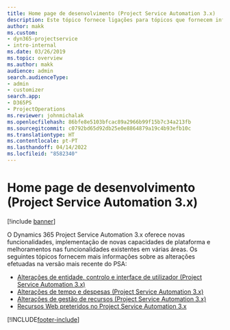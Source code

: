 ```yaml
---
title: Home page de desenvolvimento (Project Service Automation 3.x)
description: Este tópico fornece ligações para tópicos que fornecem informações de desenvolvimento do Dynamics 365 Project Service Automation (PSA), versão 3.x.
author: makk
ms.custom:
- dyn365-projectservice
- intro-internal
ms.date: 03/26/2019
ms.topic: overview
ms.author: makk
audience: admin
search.audienceType:
- admin
- customizer
search.app:
- D365PS
- ProjectOperations
ms.reviewer: johnmichalak
ms.openlocfilehash: 86bfe8e5103bfcac89a2966b99f15b7c34a213fb
ms.sourcegitcommit: c0792bd65d92db25e0e8864879a19c4b93efb10c
ms.translationtype: HT
ms.contentlocale: pt-PT
ms.lasthandoff: 04/14/2022
ms.locfileid: "8582340"
---
```

# <a name="development-home-page-project-service-automation-3x"></a>Home page de desenvolvimento (Project Service Automation 3.x)

[!include [banner](../../includes/psa-now-project-operations.md)]

O Dynamics 365 Project Service Automation 3.x oferece novas funcionalidades, implementação de novas capacidades de plataforma e melhoramentos nas funcionalidades existentes em várias áreas. Os seguintes tópicos fornecem mais informações sobre as alterações efetuadas na versão mais recente do PSA:

- [Alterações de entidade, controlo e interface de utilizador (Project Service Automation 3.x)](../developer-guides/entity-changes-v3.x.md)
- [Alterações de tempo e despesas (Project Service Automation 3.x)](../developer-guides/time-expense-changes-v3.x.md)
- [Alterações de gestão de recursos (Project Service Automation 3.x)](../developer-guides/resource-management-changes-v3.x.md)
- [Recursos Web preteridos no Project Service Automation 3.x](../developer-guides/web-resources-deprecated-v3.x.md)


[!INCLUDE[footer-include](../../includes/footer-banner.md)]
